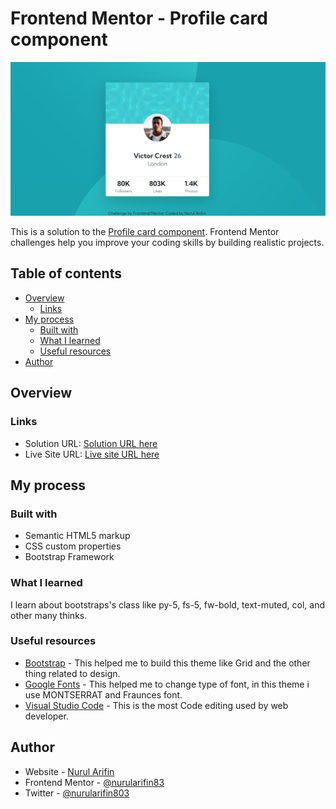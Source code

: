 # Frontend Mentor - Profile card component

![Design preview for the Profile card component coding challenge](https://github.com/nurularifin83/Profile-card-component/blob/main/Thumbnail.png)

This is a solution to the [Profile card component](https://www.frontendmentor.io/solutions/responsive-profile-card-component-using-bootstrap-and-some-custome-css-IXWwYjZ2DX). Frontend Mentor challenges help you improve your coding skills by building realistic projects.

## Table of contents

- [Overview](#overview)
    - [Links](#links)
- [My process](#my-process)
    - [Built with](#built-with)
    - [What I learned](#what-i-learned)
    - [Useful resources](#useful-resources)
- [Author](#author)

## Overview

### Links

- Solution URL: [Solution URL here](https://www.frontendmentor.io/solutions/responsive-profile-card-component-using-bootstrap-and-some-custome-css-IXWwYjZ2DX)
- Live Site URL: [Live site URL here](https://nurularifin83.github.io/Profile-card-component/)

## My process

### Built with

- Semantic HTML5 markup
- CSS custom properties
- Bootstrap Framework

### What I learned

I learn about bootstraps's class like py-5, fs-5, fw-bold, text-muted, col, and other many thinks.

### Useful resources

- [Bootstrap](https://getbootstrap.com/) - This helped me to build this theme like Grid and the other thing related to design.
- [Google Fonts](https://fonts.google.com/) - This helped me to change type of font, in this theme i use MONTSERRAT and Fraunces font.
- [Visual Studio Code](https://code.visualstudio.com/) - This is the most Code editing used by web developer.

## Author

- Website - [Nurul Arifin](https://github.com/nurularifin83)
- Frontend Mentor - [@nurularifin83](https://www.frontendmentor.io/profile/nurularifin83)
- Twitter - [@nurularifin803](https://twitter.com/nurularifin803)
